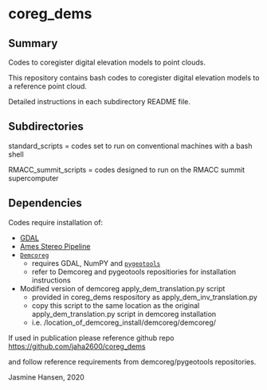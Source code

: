 # coreg_dems

## Summary
Codes to coregister digital elevation models to point clouds.

This repository contains bash codes to coregister digital elevation models to a reference point cloud.

Detailed instructions in each subdirectory README file.

## Subdirectories
standard_scripts = codes set  to run on conventional machines with a bash shell

RMACC_summit_scripts  = codes designed to run on the RMACC summit supercomputer

## Dependencies
Codes require installation of: 
- [GDAL](https://gdal.org/)
- [Ames Stereo Pipeline](https://ti.arc.nasa.gov/tech/asr/groups/intelligent-robotics/ngt/stereo/)
- [`Demcoreg`](https://github.com/dshean/demcoreg)
  - requires GDAL, NumPY and [`pygeotools`](https://github.com/dshean/pygeotools)
  - refer to Demcoreg and pygeotools repositiories for installation instructions
- Modified version of demcoreg apply_dem_translation.py script
  - provided in coreg_dems respository as apply_dem_inv_translation.py 
  - copy this script to the same location as the original apply_dem_translation.py script in demcoreg installation
  - i.e. /location_of_demcoreg_install/demcoreg/demcoreg/

If used in publication please reference github repo https://github.com/jaha2600/coreg_dems 

and follow reference requirements from demcoreg/pygeotools repositories.

Jasmine Hansen, 2020
